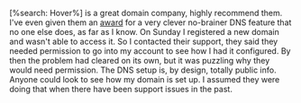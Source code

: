 [%search: Hover%] is a great domain company, highly recommend them. I've even given them an <a href="http://scripting.com/2019/12/16/170209.html">award</a> for a very clever no-brainer DNS feature that no one else does, as far as I know. On Sunday I registered a new domain and wasn't able to access it. So I contacted their support, they said they needed permission to go into my account to see how I had it configured. By then the problem had cleared on its own, but it was puzzling why they would need permission. The DNS setup is, by design, totally public info. Anyone could look to see how my domain is set up.  I assumed they were doing that when there have been support issues in the past. 

